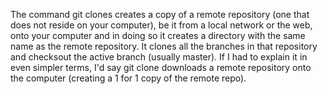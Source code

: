 The command git clones creates a copy of a remote repository (one that does not reside on your computer), be it from a local network or the web, onto your computer and in doing so it creates a directory with
the same name as the remote repository. It clones all the branches in that repository and checksout the active branch (usually master). If I had to explain it in even simpler terms, I'd say git clone downloads
a remote repository onto the computer (creating a 1 for 1 copy of the remote repo).

